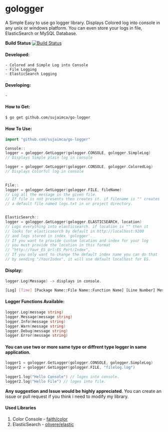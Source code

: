 # gologger

A Simple Easy to use go logger library.  Displays Colored log into console in any unix or windows platform.
You can even store your logs in file, ElasticSearch or MySQL Database.


**Build Status** 
[![Build Status](https://travis-ci.org/sadlil/gologger.svg)](https://travis-ci.org/sadlil/gologger)

#### Developed:

    - Colored and Simple Log into Console
    - File Logging
    - ElasticSearch Logging
    
#### Developing:

    - 
    
#### How to Get:
``` sh
$ go get github.com/sujaimca/go-logger
```
#### How To Use:
``` go
import "github.com/sujaimca/go-logger"

Console::
logger = gologger.GetLogger(gologger.CONSOLE, gologger.SimpleLog) 
// Displays Simple plain log in console

logger = gologger.GetLogger(gologger.CONSOLE, gologger.ColoredLog) 
// Displays Colorful log in console

 
File::
logger = gologger.GetLogger(gologger.FILE, fileName) 
// Log all the message in the given file.
// If file is not presents then creates it. if filename is "" creates 
// a default file named logs.txt in ur project directory.


ElasticSearch::
logger = gologger.GetLogger(gologger.ELASTICSEARCH, location)
// Logs everything into elasticsearch. if location is "" then it 
// looks for elasticsearch by default in http://localhost:9200 
// and logs stored in index 'gologger'.
// If you want to provide custom location and index for your log 
// you must provide the location in this format 
// "http://Your_ES_Url:ES_Port/Index", 
// If you only want to change the default index name you can do that 
// by sending "/YourIndex", it will use default localhost for ES.
```
#### Display:
``` go
logger.Log(Message) -> displays in console.
```
``` sh
[Log] [Time] [Package Name::File Name::Function Name] [Line Number] Message
```    
#### Logger Functions Available:
``` go
logger.Log(message string)
logger.Message(message string)
logger.Info(message string)
logger.Warn(message string)
logger.Debug(message string)
logger.Error(message string)
```
#### You can use two or more same type or diffrent type logger in same application. 
``` go
logger1 = gologger.GetLogger(gologger.CONSOLE, gologger.SimpleLog)
logger2 = gologger.GetLogger(gologger.FILE, "filelog.log")
    
logger1.log("Hello Console") // loges into console.
logger2.log("Hello File") // loges into file.
```


  **Any suggestion and Issue would be highly appreciated**. You can create an issue or pull request
  if you think i need to modify my library.


#### Used Libraries
1. Color Console - [faith/color](https://github.com/fatih/color)
2. ElasticSearch - [olivere/elastic](https://github.com/olivere/elastic)


